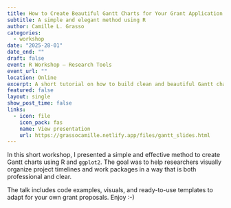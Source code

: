 ```yaml
---
title: How to Create Beautiful Gantt Charts for Your Grant Application
subtitle: A simple and elegant method using R
author: Camille L. Grasso 
categories:
  - workshop
date: "2025-28-01"
date_end: ""
draft: false
event: R Workshop – Research Tools
event_url: ""
location: Online
excerpt: A short tutorial on how to build clean and beautiful Gantt charts with R for grant proposals.
featured: false
layout: single
show_post_time: false
links:
  - icon: file
    icon_pack: fas
    name: View presentation
    url: https://grassocamille.netlify.app/files/gantt_slides.html
---
```


In this short workshop, I presented a simple and effective method to create Gantt charts using R and `ggplot2`. The goal was to help researchers visually organize project timelines and work packages in a way that is both professional and clear.

The talk includes code examples, visuals, and ready-to-use templates to adapt for your own grant proposals. Enjoy :-)
